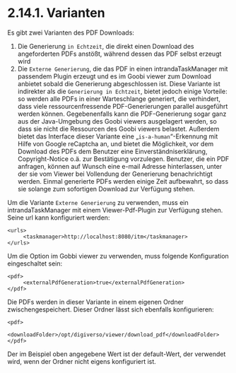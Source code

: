 # 2.14.1. Varianten

Es gibt zwei Varianten des PDF Downloads:

1. Die Generierung `in Echtzeit`, die direkt einen Download des angeforderten PDFs anstößt, während dessen das PDF selbst erzeugt wird
2. Die `Externe Generierung`, die das PDF in einen intrandaTaskManager mit passendem Plugin erzeugt und es im Goobi viewer zum Download anbietet sobald die Generierung abgeschlossen ist. Diese Variante ist indirekter als die `Generierung in Echtzeit`, bietet jedoch einige Vorteile: so werden alle PDFs in einer Warteschlange generiert, die verhindert, dass viele ressourcenfressende PDF-Generierungen parallel ausgeführt werden können. Gegebenenfalls kann die PDF-Generierung sogar ganz aus der Java-Umgebung des Goobi viewers ausgelagert werden, so dass sie nicht die Ressourcen des Goobi viewers belastet. Außerdem bietet das Interface dieser Variante eine „`is-a-human`“-Erkennung mit Hilfe von Google reCaptcha an, und bietet die Möglichkeit, vor dem Download des PDFs dem Benutzer eine Einverständniserklärung, Copyright-Notice o.ä. zur Bestätigung vorzulegen. Benutzer, die ein PDF anfragen, können auf Wunsch eine e-mail Adresse hinterlassen, unter der sie vom Viewer bei Vollendung der Generierung benachrichtigt werden. Einmal generierte PDFs werden einige Zeit aufbewahrt, so dass sie solange zum sofortigen Download zur Verfügung stehen.

Um die Variante `Externe Generierung` zu verwenden, muss ein intrandaTaskManager mit einem Viewer-Pdf-Plugin zur Verfügung stehen. Seine url kann konfiguriert werden:

```markup
<urls>
     <taskmanager>http://localhost:8080/itm</taskmanager>
</urls>
```

Um die Option im Gobbi viewer zu verwenden, muss folgende Konfiguration eingeschaltet sein:  


```markup
<pdf>
     <externalPdfGeneration>true</externalPdfGeneration>
</pdf>
```

Die PDFs werden in dieser Variante in einem eigenen Ordner zwischengespeichert. Dieser Ordner lässt sich ebenfalls konfigurieren:

```markup
<pdf>
     <downloadFolder>/opt/digiverso/viewer/download_pdf</downloadFolder>
</pdf>
```

Der im Beispiel oben angegebene Wert ist der default-Wert, der verwendet wird, wenn der Ordner nicht eigens konfiguriert ist.  


